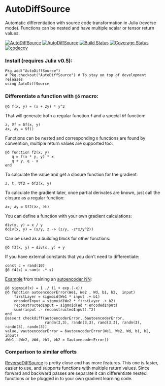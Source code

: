 # AutoDiffSource

Automatic differentiation with source code transformation in Julia (reverse mode). Functions can be nested and have multiple scalar or tensor return values.

[![AutoDiffSource](http://pkg.julialang.org/badges/AutoDiffSource_0.5.svg)](http://pkg.julialang.org/?pkg=AutoDiffSource)
[![AutoDiffSource](http://pkg.julialang.org/badges/AutoDiffSource_0.6.svg)](http://pkg.julialang.org/?pkg=AutoDiffSource)
[![Build Status](https://travis-ci.org/gaika/AutoDiffSource.jl.svg?branch=master)](https://travis-ci.org/gaika/AutoDiffSource.jl)
[![Coverage Status](https://coveralls.io/repos/github/gaika/AutoDiffSource.jl/badge.svg?branch=master)](https://coveralls.io/github/gaika/AutoDiffSource.jl?branch=master)
[![codecov](https://codecov.io/gh/gaika/AutoDiffSource.jl/branch/master/graph/badge.svg)](https://codecov.io/gh/gaika/AutoDiffSource.jl)

### Install (requires Julia v0.5):
```
Pkg.add("AutoDiffSource") 
# Pkg.checkout("AutoDiffSource") # To stay on top of development releases
using AutoDiffSource
```

### Differentiate a function with ```@δ``` macro:
```
@δ f(x, y) = (x + 2y) * y^2
```

That will generate both a regular function ```f``` and a special ```δf``` function:
```
z, ∇f = δf(x, y)
∂x, ∂y = ∇f()
```

Functions can be nested and corresponding ```δ``` functions are found by convention, multiple return values are supported too:
```
@δ function f2(x, y)
   q = f(x * y, y) * x
   q + y, q - x
end
```

To calculate the value and get a closure function for the gradient:
```
z, t, ∇f2 = δf2(x, y)
```

To calculate the gradient later, once partial derivates are known, just call the closure as a regular function:
```
∂x, ∂y = ∇f2(∂z, ∂t)
```

You can define a function with your own gradient calculations:
```
div(x, y) = x / y
δdiv(x, y) = (x/y, z -> (z/y, -z*x/y^2))
```

Can be used as a building block for other functions:
```
@δ f3(x, y) = div(x, y) + y
```

If you have external constants that you don't need to differentiate:
```
const c = rand(10)
@δ f4(x) = sum(c .* x)
```

[Example](https://github.com/gaika/AutoDiffSource.jl/blob/master/examples/mnist_autoencoder.jl) from training an [autoencoder NN](http://int8.io/automatic-differentiation-machine-learning-julia/):
```
@δ sigmoid(x) = 1 ./ (1 + exp.(-x))
@δ function autoencoderError(We1, We2 , Wd, b1, b2,  input)
    firstLayer = sigmoid(We1 * input .+ b1)
    encodedInput = sigmoid(We2 * firstLayer .+ b2)
    reconstructedInput = sigmoid(Wd * encodedInput)
    sum((input .- reconstructedInput).^2)
end
@assert checkdiff(autoencoderError, δautoencoderError, 
                  randn(3,3), randn(3,3), rand(3,3), randn(3), randn(3), randn(3))
value, ∇autoencoderError = δautoencoderError(We1, We2, Wd, b1, b2, input)
∂We1, ∂We2, ∂Wd, ∂b1, ∂b2 = ∇autoencoderError()
```

### Comparison to similar efforts

[ReverseDiffSource](https://github.com/JuliaDiff/ReverseDiffSource.jl) is pretty close and has more features. This one is faster, easier to use, and supports functions with multiple return values. Since forward and backward passes are separate it can differentiate nested functions or be plugged in to your own gradient learning code.

